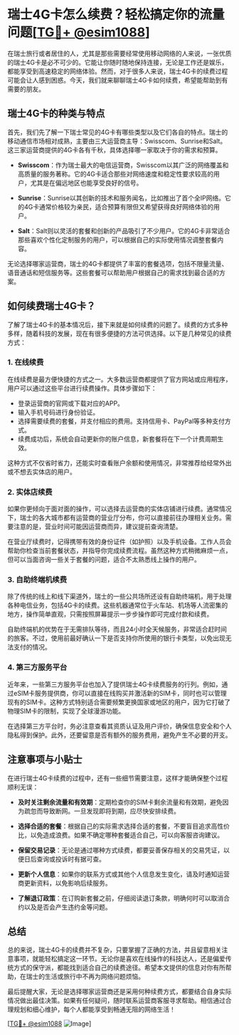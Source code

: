 # 瑞士4G卡怎么续费？轻松搞定你的流量问题[[TG💪+ @esim1088](https://t.me/s/esim1088)]

在瑞士旅行或者居住的人，尤其是那些需要经常使用移动网络的人来说，一张优质的瑞士4G卡是必不可少的。它能让你随时随地保持连接，无论是工作还是娱乐，都能享受到高速稳定的网络体验。然而，对于很多人来说，瑞士4G卡的续费过程可能会让人感到困惑。今天，我们就来聊聊瑞士4G卡如何续费，希望能帮助到有需要的朋友。

## 瑞士4G卡的种类与特点

首先，我们先了解一下瑞士常见的4G卡有哪些类型以及它们各自的特点。瑞士的移动通信市场相对成熟，主要由三大运营商主导：Swisscom、Sunrise和Salt。这三家运营商提供的4G卡各有千秋，具体选择哪一家取决于你的需求和预算。

- **Swisscom**：作为瑞士最大的电信运营商，Swisscom以其广泛的网络覆盖和高质量的服务著称。它的4G卡适合那些对网络速度和稳定性要求较高的用户，尤其是在偏远地区也能享受良好的信号。
  
- **Sunrise**：Sunrise以其创新的技术和服务闻名，比如推出了首个全IP网络。它的4G卡通常价格较为亲民，适合预算有限但又希望获得良好网络体验的用户。

- **Salt**：Salt则以灵活的套餐和创新的产品吸引了不少用户。它的4G卡非常适合那些喜欢个性化定制服务的用户，可以根据自己的实际使用情况调整套餐内容。

无论选择哪家运营商，瑞士的4G卡都提供了丰富的套餐选项，包括不限量流量、语音通话和短信服务等。这些套餐可以帮助用户根据自己的需求找到最合适的方案。

## 如何续费瑞士4G卡？

了解了瑞士4G卡的基本情况后，接下来就是如何续费的问题了。续费的方式多种多样，随着科技的发展，现在有很多便捷的方法可供选择。以下是几种常见的续费方式：

### 1. 在线续费

在线续费是最方便快捷的方式之一。大多数运营商都提供了官方网站或应用程序，用户可以通过这些平台进行续费操作。具体步骤如下：

- 登录运营商的官网或下载对应的APP。
- 输入手机号码进行身份验证。
- 选择需要续费的套餐，并支付相应的费用。支持信用卡、PayPal等多种支付方式。
- 续费成功后，系统会自动更新你的账户信息，新套餐将在下一个计费周期生效。

这种方式不仅省时省力，还能实时查看账户余额和使用情况，非常推荐给经常外出或不想去实体店的用户。

### 2. 实体店续费

如果你更倾向于面对面的操作，可以选择去运营商的实体店铺进行续费。通常情况下，瑞士的各大城市都有运营商的营业厅分布，你可以直接前往办理相关业务。需要注意的是，营业时间可能因运营商而异，建议提前查询清楚。

在营业厅续费时，记得携带有效的身份证件（如护照）以及手机设备。工作人员会帮助你检查当前套餐状态，并指导你完成续费流程。虽然这种方式稍微麻烦一点，但可以当面咨询一些关于套餐的问题，适合不太熟悉线上操作的用户。

### 3. 自助终端机续费

除了传统的线上和线下渠道外，瑞士的一些公共场所还设有自助终端机，用于处理各种电信业务，包括4G卡的续费。这些机器通常位于火车站、机场等人流密集的地方，操作简单直观，只需按照屏幕提示一步步操作即可完成付款和续费。

自助终端机的优势在于无需排队等待，而且24小时全天候服务，非常适合赶时间的旅客。不过，使用前最好确认一下是否支持你所使用的银行卡类型，以免出现无法支付的情况。

### 4. 第三方服务平台

近年来，一些第三方服务平台也加入了提供瑞士4G卡续费服务的行列。例如，通过eSIM卡服务提供商，你可以直接在线购买并激活新的SIM卡，同时也可以管理现有的SIM卡。这种方式特别适合需要频繁更换国家或地区的用户，因为它打破了物理SIM卡的限制，实现了全球漫游功能。

在选择第三方平台时，务必注意查看其资质认证及用户评价，确保信息安全和个人隐私得到保护。此外，还要留意是否有额外的服务费用，避免产生不必要的开支。

## 注意事项与小贴士

在进行瑞士4G卡续费的过程中，还有一些细节需要注意，这样才能确保整个过程顺利无误：

- **及时关注剩余流量和有效期**：定期检查你的SIM卡剩余流量和有效期，避免因为疏忽而导致断网。一旦发现即将到期，应尽快安排续费。
  
- **选择合适的套餐**：根据自己的实际需求选择合适的套餐，不要盲目追求高性价比，以免造成浪费。如果不确定哪种套餐适合自己，可以向客服咨询建议。

- **保留交易记录**：无论是通过哪种方式续费，都要妥善保存相关的交易凭证，以便日后查询或投诉时有据可查。

- **更新个人信息**：如果你的联系方式或其他个人信息发生变化，请及时通知运营商更新资料，以免影响后续服务。

- **了解退订政策**：在订购新套餐之前，仔细阅读退订条款，明确何时可以取消合约以及是否会产生违约金等问题。

## 总结

总的来说，瑞士4G卡的续费并不复杂，只要掌握了正确的方法，并且留意相关注意事项，就能轻松搞定这一环节。无论你是喜欢在线操作的科技达人，还是偏爱传统方式的保守派，都能找到适合自己的续费途径。希望本文提供的信息对你有所帮助，在瑞士的生活或旅行中不再为网络问题烦恼。

最后提醒大家，无论是选择哪家运营商还是采用何种续费方式，都要结合自身实际情况做出最佳决策。如果有任何疑问，随时联系运营商客服寻求帮助。相信通过合理规划和细心维护，每个人都能享受到畅通无阻的网络生活！

[[TG💪+ @esim1088](https://t.me/s/esim1088) ![Image](https://i.postimg.cc/4NQfJmqS/Snipaste-2025-05-13-00-14-12.png)]